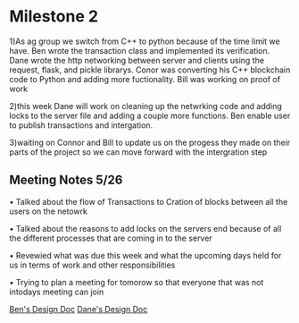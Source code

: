 # **Milestone 2**

1)As ag group we switch from C++ to python because of the time limit we have. Ben wrote the transaction class and implemented its verification. Dane wrote the http networking between server and clients using the request, flask, and pickle librarys. Conor was converting his C++ blockchain code to Python and adding more fuctionality. Bill was working on proof of work 

2)this week Dane will work on cleaning up the netwrking code and adding locks to the server file and adding a couple more functions. Ben enable user to publish transactions and intergation. 

3)waiting on Connor and Bill to update us on the progess they made on their parts of the project so we can move forward with the intergration step

## **Meeting Notes 5/26**
•	Talked about the flow of Transactions to Cration of blocks between all the users on the netowrk

•	Talked about the reasons to add locks on the servers end because of all the different processes that are coming in to the server 

•	Revewied what was due this week and what the upcoming days held for us in terms of work and other responsibilities

•	Trying to plan a meeting for tomorow so that everyone that was not intodays meeting can join

[Ben's Design Doc](https://docs.google.com/document/d/1Ftg9jzN7DSOrtMMwSQ1MYNOK_SK0P-cp_i9vGQMnXpQ/edit?usp=sharing)
[Dane's Design Doc](https://docs.google.com/document/d/137-3oc-g1-z3NCVHhDR7OIW2W_9xG_6QBmONnNjCmyo/edit?usp=sharing)
